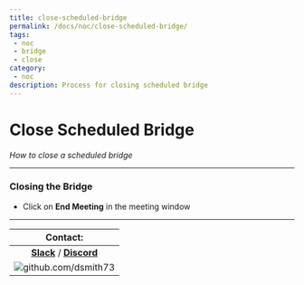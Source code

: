 ```yaml
---
title: close-scheduled-bridge
permalink: /docs/noc/close-scheduled-bridge/
tags: 
 - noc
 - bridge
 - close
category:
 - noc
description: Process for closing scheduled bridge
---
```


# Close Scheduled Bridge  
*How to close a scheduled bridge*  

---

### Closing the Bridge  
  - Click on **End Meeting** in the meeting window    
  
---


| Contact: |
| :---------: |
| **[Slack](https://101101workspace.slack.com/archives/D012ESWSXHQ "dsmith73 on 101101 workspace")**  / **[Discord](https://discord.gg/RmzVNzx)** |
| ![github.com/dsmith73](https://avatars1.githubusercontent.com/u/44279121?s=60&u=7a933a33b51505f9d6435eeffae1c8156a47dc77&v=4 "github.com/dsmith73") |
